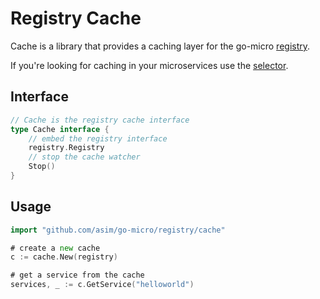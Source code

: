 # Registry Cache 

Cache is a library that provides a caching layer for the go-micro [registry](https://godoc.org/github.com/asim/go-micro/registry#Registry).

If you're looking for caching in your microservices use the [selector](https://micro.mu/docs/fault-tolerance.html#caching-discovery).

## Interface

```go
// Cache is the registry cache interface
type Cache interface {
	// embed the registry interface
	registry.Registry
	// stop the cache watcher
	Stop()
}
```

## Usage

```go
import "github.com/asim/go-micro/registry/cache"

# create a new cache
c := cache.New(registry)

# get a service from the cache
services, _ := c.GetService("helloworld")
```
